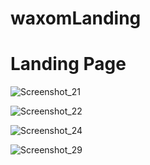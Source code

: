 # waxomLanding
# Landing Page

![Screenshot_21](https://user-images.githubusercontent.com/49340195/122396936-28f7ee80-cf81-11eb-9b67-2232622aad41.png)

![Screenshot_22](https://user-images.githubusercontent.com/49340195/122396962-2dbca280-cf81-11eb-8637-b73252367f4c.png)

![Screenshot_24](https://user-images.githubusercontent.com/49340195/122396975-301efc80-cf81-11eb-9feb-023bcd7ff36f.png)

![Screenshot_29](https://user-images.githubusercontent.com/49340195/122396993-3319ed00-cf81-11eb-8158-8a826a424f29.png)
